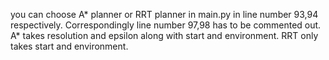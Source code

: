 you can choose A* planner or RRT planner in main.py in line number 93,94 respectively. Correspondingly
line number 97,98 has to be commented out. 
A* takes resolution and epsilon along with start and environment.
RRT only takes start and environment. 